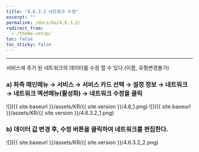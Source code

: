 ```yaml
---
title: "4.6.3.2 네트워크 수정"
excerpt: ""
permalink: /docs/ko/4.6.3.2/
redirect_from:
  - /theme-setup/
toc: false
toc_sticky: false
---
```


---
서비스에 추가 된 네트워크의 데이터를 수정 할 수 있다.\(이름, 유형변경불가\)

### a\) 좌측 메인메뉴 → 서비스 → 서비스 카드 선택 → 설정 정보 → 네트워크 → 네트워크 액션메뉴\(활성화\) →  네트워크 수정을 클릭
![]({{ site.baseurl }}/assets/KR/{{ site.version }}/4.6_1.png)
![]({{ site.baseurl }}/assets/KR/{{ site.version }}/4.6.3.2_1.png)

### b\) 데이터 값 변경 후, 수정 버튼을 클릭하여 네트워크를 편집한다.
![]({{ site.baseurl }}/assets/KR/{{ site.version }}/4.6.3.2_2.png)
